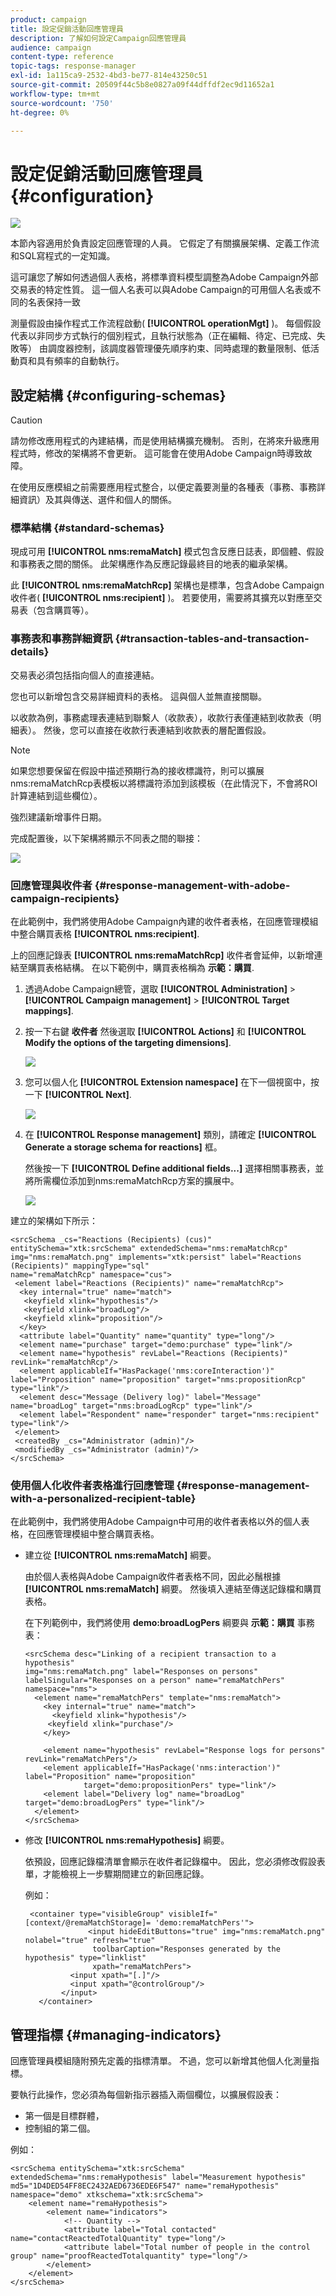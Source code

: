 ```yaml
---
product: campaign
title: 設定促銷活動回應管理員
description: 了解如何設定Campaign回應管理員
audience: campaign
content-type: reference
topic-tags: response-manager
exl-id: 1a115ca9-2532-4bd3-be77-814e43250c51
source-git-commit: 20509f44c5b8e0827a09f44dffdf2ec9d11652a1
workflow-type: tm+mt
source-wordcount: '750'
ht-degree: 0%

---
```


# 設定促銷活動回應管理員{#configuration}

![](../../assets/v7-only.svg)

本節內容適用於負責設定回應管理的人員。 它假定了有關擴展架構、定義工作流和SQL寫程式的一定知識。

這可讓您了解如何透過個人表格，將標準資料模型調整為Adobe Campaign外部交易表的特定性質。 這一個人名表可以與Adobe Campaign的可用個人名表或不同的名表保持一致

測量假設由操作程式工作流程啟動( **[!UICONTROL operationMgt]** )。 每個假設代表以非同步方式執行的個別程式，且執行狀態為（正在編輯、待定、已完成、失敗等） 由調度器控制，該調度器管理優先順序約束、同時處理的數量限制、低活動頁和具有頻率的自動執行。

## 設定結構 {#configuring-schemas}

>[!CAUTION]
>
>請勿修改應用程式的內建結構，而是使用結構擴充機制。 否則，在將來升級應用程式時，修改的架構將不會更新。 這可能會在使用Adobe Campaign時導致故障。

在使用反應模組之前需要應用程式整合，以便定義要測量的各種表（事務、事務詳細資訊）及其與傳送、選件和個人的關係。

### 標準結構 {#standard-schemas}

現成可用 **[!UICONTROL nms:remaMatch]** 模式包含反應日誌表，即個體、假設和事務表之間的關係。 此架構應作為反應記錄最終目的地表的繼承架構。

此 **[!UICONTROL nms:remaMatchRcp]** 架構也是標準，包含Adobe Campaign收件者( **[!UICONTROL nms:recipient]** )。 若要使用，需要將其擴充以對應至交易表（包含購買等）。

### 事務表和事務詳細資訊 {#transaction-tables-and-transaction-details}

交易表必須包括指向個人的直接連結。

您也可以新增包含交易詳細資料的表格。 這與個人並無直接關聯。

以收款為例，事務處理表連結到聯繫人（收款表），收款行表僅連結到收款表（明細表）。 然後，您可以直接在收款行表連結到收款表的層配置假設。

>[!NOTE]
>
>如果您想要保留在假設中描述預期行為的接收標識符，則可以擴展nms:remaMatchRcp表模板以將標識符添加到該模板（在此情況下，不會將ROI計算連結到這些欄位）。

強烈建議新增事件日期。

完成配置後，以下架構將顯示不同表之間的聯接：

![](assets/response_data_model.png)

### 回應管理與收件者 {#response-management-with-adobe-campaign-recipients}

在此範例中，我們將使用Adobe Campaign內建的收件者表格，在回應管理模組中整合購買表格 **[!UICONTROL nms:recipient]**.

上的回應記錄表 **[!UICONTROL nms:remaMatchRcp]** 收件者會延伸，以新增連結至購買表格結構。 在以下範例中，購買表格稱為 **示範：購買**.

1. 透過Adobe Campaign總管，選取 **[!UICONTROL Administration]** > **[!UICONTROL Campaign management]** > **[!UICONTROL Target mappings]**.
1. 按一下右鍵 **收件者** 然後選取 **[!UICONTROL Actions]** 和 **[!UICONTROL Modify the options of the targeting dimensions]**.

   ![](assets/delivery_mapping1.png)

1. 您可以個人化 **[!UICONTROL Extension namespace]** 在下一個視窗中，按一下 **[!UICONTROL Next]**.

   ![](assets/delivery_mapping2.png)

1. 在 **[!UICONTROL Response management]** 類別，請確定 **[!UICONTROL Generate a storage schema for reactions]** 框。

   然後按一下 **[!UICONTROL Define additional fields...]** 選擇相關事務表，並將所需欄位添加到nms:remaMatchRcp方案的擴展中。

   ![](assets/delivery_mapping3.png)

建立的架構如下所示：

```
<srcSchema _cs="Reactions (Recipients) (cus)" entitySchema="xtk:srcSchema" extendedSchema="nms:remaMatchRcp" 
img="nms:remaMatch.png" implements="xtk:persist" label="Reactions (Recipients)" mappingType="sql"
name="remaMatchRcp" namespace="cus">  
 <element label="Reactions (Recipients)" name="remaMatchRcp">    
  <key internal="true" name="match">      
   <keyfield xlink="hypothesis"/>      
   <keyfield xlink="broadLog"/>      
   <keyfield xlink="proposition"/>    
  </key>    
  <attribute label="Quantity" name="quantity" type="long"/>    
  <element name="purchase" target="demo:purchase" type="link"/>    
  <element name="hypothesis" revLabel="Reactions (Recipients)" revLink="remaMatchRcp"/>    
  <element applicableIf="HasPackage('nms:coreInteraction')" label="Proposition" name="proposition" target="nms:propositionRcp" type="link"/>   
  <element desc="Message (Delivery log)" label="Message" name="broadLog" target="nms:broadLogRcp" type="link"/>    
  <element label="Respondent" name="responder" target="nms:recipient" type="link"/>  
 </element>  
 <createdBy _cs="Administrator (admin)"/>  
 <modifiedBy _cs="Administrator (admin)"/>
</srcSchema>
```

### 使用個人化收件者表格進行回應管理 {#response-management-with-a-personalized-recipient-table}

在此範例中，我們將使用Adobe Campaign中可用的收件者表格以外的個人表格，在回應管理模組中整合購買表格。

* 建立從 **[!UICONTROL nms:remaMatch]** 綱要。

   由於個人表格與Adobe Campaign收件者表格不同，因此必鬚根據 **[!UICONTROL nms:remaMatch]** 綱要。 然後填入連結至傳送記錄檔和購買表格。

   在下列範例中，我們將使用 **demo:broadLogPers** 綱要與 **示範：購買** 事務表：

   ```
   <srcSchema desc="Linking of a recipient transaction to a hypothesis"    
   img="nms:remaMatch.png" label="Responses on persons" labelSingular="Responses on a person" name="remaMatchPers" namespace="nms">
     <element name="remaMatchPers" template="nms:remaMatch">
       <key internal="true" name="match">
         <keyfield xlink="hypothesis"/>
        <keyfield xlink="purchase"/>
       </key>
   
       <element name="hypothesis" revLabel="Response logs for persons" revLink="remaMatchPers"/>
       <element applicableIf="HasPackage('nms:interaction')" label="Proposition" name="proposition"
                target="demo:propositionPers" type="link"/>
       <element label="Delivery log" name="broadLog" target="demo:broadLogPers" type="link"/>
     </element>
   </srcSchema>
   ```

* 修改 **[!UICONTROL nms:remaHypothesis]** 綱要。

   依預設，回應記錄檔清單會顯示在收件者記錄檔中。 因此，您必須修改假設表單，才能檢視上一步驟期間建立的新回應記錄。

   例如：

   ```
    <container type="visibleGroup" visibleIf="[context/@remaMatchStorage]= 'demo:remaMatchPers'">
                 <input hideEditButtons="true" img="nms:remaMatch.png" nolabel="true" refresh="true"
                  toolbarCaption="Responses generated by the hypothesis" type="linklist"
                  xpath="remaMatchPers">
             <input xpath="[.]"/>
             <input xpath="@controlGroup"/>
           </input>
      </container> 
   ```

## 管理指標 {#managing-indicators}

回應管理員模組隨附預先定義的指標清單。 不過，您可以新增其他個人化測量指標。

要執行此操作，您必須為每個新指示器插入兩個欄位，以擴展假設表：

* 第一個是目標群體，
* 控制組的第二個。

例如：

```
<srcSchema entitySchema="xtk:srcSchema" extendedSchema="nms:remaHypothesis" label="Measurement hypothesis" 
md5="1D4DED54FF8EC2432AED6736EDE6F547" name="remaHypothesis" namespace="demo" xtkschema="xtk:srcSchema">  
    <element name="remaHypothesis">    
        <element name="indicators">      
            <!-- Quantity -->      
            <attribute label="Total contacted" name="contactReactedTotalQuantity" type="long"/>
            <attribute label="Total number of people in the control group" name="proofReactedTotalquantity" type="long"/> 
        </element> 
    </element>
</srcSchema>
```
